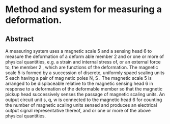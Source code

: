 # Method and system for measuring a deformation.

## Abstract
A measuring system uses a magnetic scale 5 and a sensing head 6 to measure the deformation of a deform able member 2 and or one or more of physical quantities, e.g. a strain and internal stress of, or an external force to, the member 2 , which are functions of the deformation. The magnetic scale 5 is formed by a succession of discrete, uniformly spaed scaling units 5 each having a pair of mag netic poles N, S . The magnetic scale 5 is arranged to be displaceable relative to the magnetic sensing head 6 in response to a deformation of the deformable member so that the magnetic pickup head successively senses the passage of magnetic scaling units. An output circuit unit s, q, w is connected to the magnetic head 6 for counting the number of magnetic scaling units sensed and produces an electrical output signal representative thereof, and or one or more of the above physical quantities.